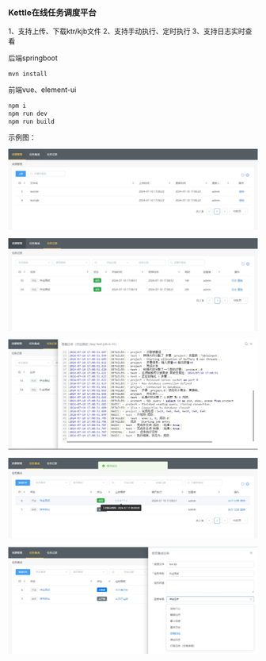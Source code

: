 ### Kettle在线任务调度平台

1、支持上传、下载ktr/kjb文件
2、支持手动执行、定时执行
3、支持日志实时查看

后端springboot

```
mvn install
```


前端vue、element-ui
```
npm i
npm run dev
npm run build
```



示例图：

![image](https://github.com/liangalien/kettle-task/blob/main/images/%E8%B5%84%E6%BA%90%E7%AE%A1%E7%90%86.png?raw=true)


![image](https://github.com/liangalien/kettle-task/blob/main/images/%E4%BB%BB%E5%8A%A1%E8%AE%B0%E5%BD%951.png?raw=true)

![image](https://github.com/liangalien/kettle-task/blob/main/images/%E4%BB%BB%E5%8A%A1%E8%AE%B0%E5%BD%952.png?raw=true)

![image](https://github.com/liangalien/kettle-task/blob/main/images/%E4%BB%BB%E5%8A%A1%E9%9B%86%E6%88%901.png?raw=true)

![image](https://github.com/liangalien/kettle-task/blob/main/images/%E4%BB%BB%E5%8A%A1%E9%9B%86%E6%88%902.png?raw=true)
